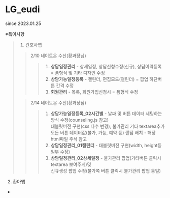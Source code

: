 # LG_eudi
since 2023.01.25


※특이사항

>1. 간호사앱
>> 2/10 네이트온 수신(황과장님)
>>>1. **상담일정관리** - 상세일정, 상담신청수정(신규), 상담이력등록 = 폼형식 및 기타 디자인 수정   
>>>2. **상담가능일정등록** - 캘린더, 편집모드(캘린더) = 팝업 하단버튼 간격 수정   
>>>3. **회원관리** - 목록, 회원가입신청시 = 폼형식 수정   
>
>> 2/14 네이트온 수신(황과장님)
>>>1. **상담가능일정등록_02시간별** - 날짜 및 버튼 데이터 세팅하는 방식 수정(counseling.js 참고)  
태블릿버전 구현(css 다수 변경), 불가관리 기타 textarea추가  
모든 버튼 데이터값(불가, 가능, 예약 등) 랜덤 배치 - 해당 html파일 주석 참고
>>>2. **상담일정관리_01캘린더** - 태블릿버전 구현(width, height등 일부 수정)
>>>3. **상담일정관리_02상세일정** - 불가관리 팝업(기타버튼 클릭시 textarea 보여주게)및  
신규생성 팝업 수정(불가쪽 버튼 클릭시 불가관리 팝업 동일)

2. 환아앱
- 
